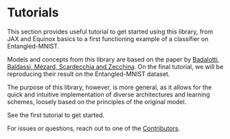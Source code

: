 # Tutorials

This section provides useful tutorial to get started using this library,
from JAX and Equinox basics to a first functioning example of a classifier on Entangled-MNIST.

Models and concepts from this library are based on the paper by [Badalotti, Baldassi, Mézard, Scardecchia and Zecchina](https://arxiv.org/abs/2509.05041v1).
On the final tutorial, we will be reproducing their result on the Entangled-MNIST dataset.

The purpose of this library, however, is more general, as it allows for the quick and intuitive implementation of diverse architectures and learning
schemes, loosely based on the principles of the original model.

See the first tutorial to get started.

For issues or questions, reach out to one of the [Contributors](https://github.com/Willinki/BiologicalNetwork).
